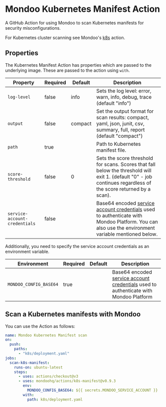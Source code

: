 # Mondoo Kubernetes Manifest Action

A GitHub Action for using Mondoo to scan Kubernetes manifests for security misconfigurations.

For Kubernetes cluster scanning see Mondoo's [k8s](../k8s/) action.

## Properties

The Kubernetes Manifest Action has properties which are passed to the underlying image. These are passed to the action using `with`.

| Property                      | Required | Default | Description                                                                                                                                                                                                                      |
| ----------------------------- | -------- | ------- | -------------------------------------------------------------------------------------------------------------------------------------------------------------------------------------------------------------------------------- |
| `log-level`                   | false    | info    | Sets the log level: error, warn, info, debug, trace (default "info")                                                                                                                                                             |
| `output`                      | false    | compact | Set the output format for scan results: compact, yaml, json, junit, csv, summary, full, report (default "compact")                                                                                                               |
| `path`                        | true     |         | Path to Kubernetes manifest file.                                                                                                                                                                                                |
| `score-threshold`             | false    | 0       | Sets the score threshold for scans. Scores that fall below the threshold will exit 1. (default "0" - job continues regardless of the score returned by a scan).                                                                  |
| `service-account-credentials` | false    |         | Base64 encoded [service account credentials](https://mondoo.com/docs/platform/service_accounts/#creating-service-accounts) used to authenticate with Mondoo Platform. You can also use the environment variable mentioned below. |

Additionally, you need to specify the service account credentials as an environment variable.

| Environment            | Required | Default | Description                                                                                                                                                          |
| ---------------------- | -------- | ------- | -------------------------------------------------------------------------------------------------------------------------------------------------------------------- |
| `MONDOO_CONFIG_BASE64` | true     |         | Base64 encoded [service account credentials](https://mondoo.com/docs/platform/service_accounts/#creating-service-accounts) used to authenticate with Mondoo Platform |

## Scan a Kubernetes manifests with Mondoo

You can use the Action as follows:

```yaml
name: Mondoo Kubernetes Manifest scan
on:
  push:
    paths:
      - "k8s/deployment.yaml"
jobs:
  scan-k8s-manifest:
    runs-on: ubuntu-latest
    steps:
      - uses: actions/checkout@v3
      - uses: mondoohq/actions/k8s-manifest@v0.9.3
        env:
          MONDOO_CONFIG_BASE64: ${{ secrets.MONDOO_SERVICE_ACCOUNT }}
        with:
          path: k8s/deployment.yaml
```
